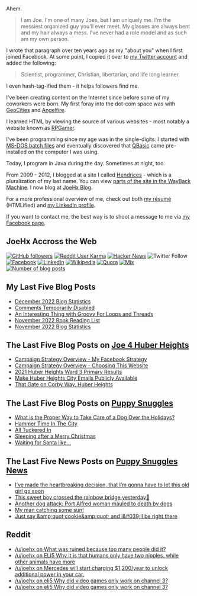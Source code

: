 Ahem.

> I am Joe. I'm one of many Joes, but I am uniquely me. I'm the messiest organized guy you'll ever meet. My glasses are always bent and my hair always a mess. I've never had a role model and as such am my own person.

I wrote that paragraph over ten years ago as my "about you" when I first joined Facebook. At some point, I copied it over to [my Twitter account](https://twitter.com/JoeHxBlog) and added the following:

> Scientist, programmer, Christian, libertarian, and life long learner.

I even hash-tag-ified them - it helps followers find me.

I've been creating content on the Internet since before some of my coworkers were born. My first foray into the dot-com space was with [GeoCities](https://en.wikipedia.org/wiki/Yahoo!_GeoCities) and [Angelfire](https://en.wikipedia.org/wiki/Angelfire).

I learned HTML by viewing the source of various websites - most notably a website known as [RPGamer](https://rpgamer.com/).

I've been programming since my age was in the single-digits. I started with [MS-DOS batch files](https://en.wikipedia.org/wiki/Batch_file) and eventually discovered that [QBasic](https://en.wikipedia.org/wiki/QBasic) came pre-installed on the computer I was using.

Today, I program in Java during the day. Sometimes at night, too.

From 2009 - 2012, I blogged at a site I called [Hendrices](https://www.facebook.com/Hendricescom/) - which is a pluralization of my last name. You can view [parts of the site in the WayBack Machine](https://web.archive.org/web/20090731115109/http://www.hendrices.com/). I now blog at [JoeHx Blog](https://www.joehxblog.com/).

For a more professional overview of me, check out both [my r&eacute;sum&eacute;](https://www.joehxblog.com/resume/) (HTMLified) and [my LinkedIn profile](https://www.linkedin.com/in/joehx/).

If you want to contact me, the best way is to shoot a message to me via [my Facebook page](https://www.facebook.com/JoeHxBlog/).

## JoeHx Accross the Web

[![GitHub followers](https://img.shields.io/github/followers/hendrixjoseph?label=GitHub&style=for-the-badge&logo=github)](https://github.com/hendrixjoseph)
[![Reddit User Karma](https://img.shields.io/reddit/user-karma/combined/joehx?label=Reddit&style=for-the-badge&logo=reddit)](https://www.reddit.com/user/joehx/)
[![Hacker News](https://img.shields.io/badge/dynamic/json?label=hacker+news&query=%24.karma&url=https%3A%2F%2Fhacker-news.firebaseio.com%2Fv0%2Fuser%2Fjoehx2.json&color=ff6600&style=for-the-badge&logo=y-combinator)](https://news.ycombinator.com/user?id=joehx2)
![Twitter Follow](https://img.shields.io/twitter/follow/JoeHxBlog?label=Twitter&style=for-the-badge&logo=twitter&color=1da1f2)
[![Facebook](https://img.shields.io/static/v1?label=FACEBOOK&message=137%20LIKES&color=3b5998&style=for-the-badge&logo=facebook)](https://www.facebook.com/JoeHxBlog)
[![LinkedIn](https://img.shields.io/static/v1?label=linkedin&message=193%20connections&color=2867b2&style=for-the-badge&logo=linkedin)](https://www.linkedin.com/in/joehx)
[![Wikipedia](https://img.shields.io/badge/dynamic/xml?label=wikipedia&query=%2F%2F%2A%5B%40id%3D%22general-stats%22%5D%2Fdiv%2Fdiv%2Fdiv%5B1%5D%2Ftable%2Ftbody%2Ftr%5B11%5D%2Ftd%5B2%5D%2Fstrong&suffix=%20edits&url=https%3A%2F%2Fxtools.wmflabs.org%2Fec%2Fen.wikipedia.org%2FHendrixjoseph&style=for-the-badge&logo=wikipedia&color=9f9f9f)](https://en.wikipedia.org/wiki/User:Hendrixjoseph)
[![Quora](https://img.shields.io/static/v1?label=quora&message=110%20followers&color=b92b27&style=for-the-badge&logo=quora&logoColor=b92b27)](https://www.quora.com/profile/Joseph-Hendrix)
[![Mix](https://img.shields.io/static/v1?label=mix&message=14k%20followers&color=ff8126&style=for-the-badge&logo=mix&logoColor=ff8126)](https://mix.com/joehx)
[![Number of blog posts](https://img.shields.io/endpoint?style=for-the-badge&url=https%3A%2F%2Fwww.joehxblog.com%2Fdata%2Fnumposts.json)](https://www.joehxblog.com/)

## My Last Five Blog Posts

<!-- JOEHXBLOG:START -->
- [December 2022 Blog Statistics](https://www.joehxblog.com/december-2022-blog-statistics/)
- [Comments Temporarily Disabled](https://www.joehxblog.com/comments-temporarily-disabled/)
- [An Interesting Thing with Groovy For Loops and Threads](https://www.joehxblog.com/an-interesting-thing-with-groovy-for-loops-and-threads/)
- [November 2022 Book Reading List](https://www.joehxblog.com/november-2022-book-reading-list/)
- [November 2022 Blog Statistics](https://www.joehxblog.com/november-2022-blog-statistics/)
<!-- JOEHXBLOG:END -->

## The Last Five Blog Posts on [Joe 4 Huber Heights](https://www.joe4huberheights.com/)

<!-- JOE4HUBERHEIGHTS:START -->
- [Campaign Strategy Overview - My Facebook Strategy](https://www.joe4huberheights.com/my-facebook-strategy/)
- [Campaign Strategy Overview - Choosing This Website](https://www.joe4huberheights.com/choosing-this-website/)
- [2021 Huber Heights Ward 3 Primary Results](https://www.joe4huberheights.com/2021-huber-heights-primary-results/)
- [Make Huber Heights City Emails Publicly Available](https://www.joe4huberheights.com/make-huber-heights-city-emails-publicly-available/)
- [That Gate on Corby Way, Huber Heights](https://www.joe4huberheights.com/that-gate-on-corby-way/)
<!-- JOE4HUBERHEIGHTS:END -->

## The Last Five Blog Posts on [Puppy Snuggles](https://www.puppy-snuggles.com/)

<!-- PUPPY-SNUGGLES:START -->
- [What is the Proper Way to Take Care of a Dog Over the Holidays?](https://www.puppy-snuggles.com/blog/what-is-the-proper-way-to-take-care-of-a-dog-over-the-holidays/)
- [Hammer Time In The City](https://www.puppy-snuggles.com/blog/hammer-time-in-the-city/)
- [All Tuckered In](https://www.puppy-snuggles.com/blog/all-tuckered-in/)
- [Sleeping after a Merry Christmas](https://www.puppy-snuggles.com/blog/sleeping-after-a-merry-christmas/)
- [Waiting for Santa like...](https://www.puppy-snuggles.com/blog/waiting-for-santa-like/)
<!-- PUPPY-SNUGGLES:END -->

## The Last Five News Posts on [Puppy Snuggles News](https://news.puppy-snuggles.com/)

<!-- PUPPY-SNUGGLES-NEWS:START -->
- [I’ve made the heartbreaking decision, that I’m gonna have to let this old girl go soon](https://news.puppy-snuggles.com/24019735/ive-made-the-heartbreaking-decision-that-im-gonna-have-to-let-this-old-girl-go-soon)
- [This sweet boy crossed the rainbow bridge yesterday🌈](https://news.puppy-snuggles.com/23809579/this-sweet-boy-crossed-the-rainbow-bridge-yesterday)
- [Another dog attack: Port Alfred woman mauled to death by dogs](https://news.puppy-snuggles.com/23263517/another-dog-attack-port-alfred-woman-mauled-to-death-by-dogs)
- [My man catching some sun!](https://news.puppy-snuggles.com/22130196/my-man-catching-some-sun)
- [Just say &amp;amp;quot;cookie&amp;amp;quot; and i&amp;#039;ll be right there](https://news.puppy-snuggles.com/21487081/just-say-quotcookiequot-and-ill-be-right-there)
<!-- PUPPY-SNUGGLES-NEWS:END -->

## Reddit

<!-- REDDIT:START -->
- [/u/joehx on What was ruined because too many people did it?](https://www.reddit.com/r/AskReddit/comments/zoynqc/what_was_ruined_because_too_many_people_did_it/j0rdd5s/)
- [/u/joehx on ELI5 Why it is that humans only have two nipples, while other animals have more](https://www.reddit.com/r/explainlikeimfive/comments/zg4jzl/eli5_why_it_is_that_humans_only_have_two_nipples/izf4hnn/)
- [/u/joehx on Mercedes will start charging $1,200/year to unlock additional power in your car.](https://www.reddit.com/r/Futurology/comments/zg316d/mercedes_will_start_charging_1200year_to_unlock/izf0jbk/)
- [/u/joehx on eli5 Why did video games only work on channel 3?](https://www.reddit.com/r/explainlikeimfive/comments/zcsqc9/eli5_why_did_video_games_only_work_on_channel_3/iz04261/)
- [/u/joehx on eli5 Why did video games only work on channel 3?](https://www.reddit.com/r/explainlikeimfive/comments/zcsqc9/eli5_why_did_video_games_only_work_on_channel_3/iz03u58/)
<!-- REDDIT:END -->
